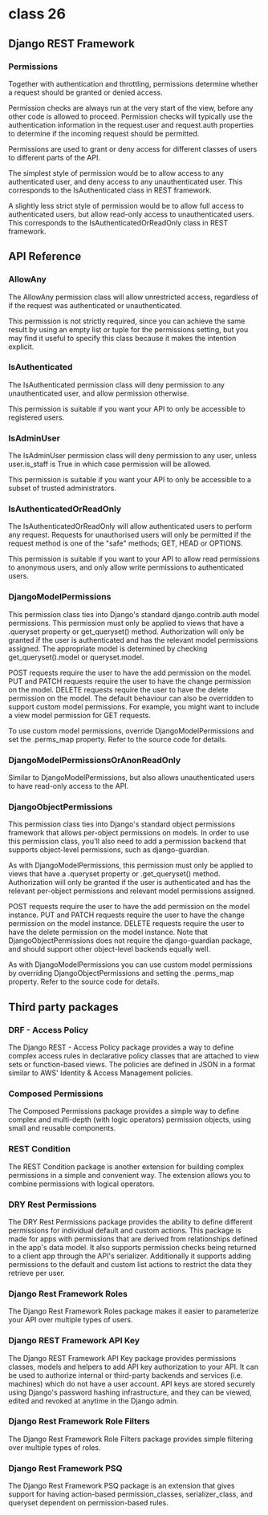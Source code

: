 # class 26

## Django REST Framework

### Permissions

Together with authentication and throttling, permissions determine whether a request should be granted or denied access.

Permission checks are always run at the very start of the view, before any other code is allowed to proceed. Permission checks will typically use the authentication information in the request.user and request.auth properties to determine if the incoming request should be permitted.

Permissions are used to grant or deny access for different classes of users to different parts of the API.

The simplest style of permission would be to allow access to any authenticated user, and deny access to any unauthenticated user. This corresponds to the IsAuthenticated class in REST framework.

A slightly less strict style of permission would be to allow full access to authenticated users, but allow read-only access to unauthenticated users. This corresponds to the IsAuthenticatedOrReadOnly class in REST framework.

## API Reference

### AllowAny

The AllowAny permission class will allow unrestricted access, regardless of if the request was authenticated or unauthenticated.

This permission is not strictly required, since you can achieve the same result by using an empty list or tuple for the permissions setting, but you may find it useful to specify this class because it makes the intention explicit.

### IsAuthenticated

The IsAuthenticated permission class will deny permission to any unauthenticated user, and allow permission otherwise.

This permission is suitable if you want your API to only be accessible to registered users.

### IsAdminUser

The IsAdminUser permission class will deny permission to any user, unless user.is_staff is True in which case permission will be allowed.

This permission is suitable if you want your API to only be accessible to a subset of trusted administrators.

### IsAuthenticatedOrReadOnly

The IsAuthenticatedOrReadOnly will allow authenticated users to perform any request. Requests for unauthorised users will only be permitted if the request method is one of the "safe" methods; GET, HEAD or OPTIONS.

This permission is suitable if you want to your API to allow read permissions to anonymous users, and only allow write permissions to authenticated users.

### DjangoModelPermissions

This permission class ties into Django's standard django.contrib.auth model permissions. This permission must only be applied to views that have a .queryset property or get_queryset() method. Authorization will only be granted if the user is authenticated and has the relevant model permissions assigned. The appropriate model is determined by checking get_queryset().model or queryset.model.

POST requests require the user to have the add permission on the model.
PUT and PATCH requests require the user to have the change permission on the model.
DELETE requests require the user to have the delete permission on the model.
The default behaviour can also be overridden to support custom model permissions. For example, you might want to include a view model permission for GET requests.

To use custom model permissions, override DjangoModelPermissions and set the .perms_map property. Refer to the source code for details.

### DjangoModelPermissionsOrAnonReadOnly

Similar to DjangoModelPermissions, but also allows unauthenticated users to have read-only access to the API.

### DjangoObjectPermissions

This permission class ties into Django's standard object permissions framework that allows per-object permissions on models. In order to use this permission class, you'll also need to add a permission backend that supports object-level permissions, such as django-guardian.

As with DjangoModelPermissions, this permission must only be applied to views that have a .queryset property or .get_queryset() method. Authorization will only be granted if the user is authenticated and has the relevant per-object permissions and relevant model permissions assigned.

POST requests require the user to have the add permission on the model instance.
PUT and PATCH requests require the user to have the change permission on the model instance.
DELETE requests require the user to have the delete permission on the model instance.
Note that DjangoObjectPermissions does not require the django-guardian package, and should support other object-level backends equally well.

As with DjangoModelPermissions you can use custom model permissions by overriding DjangoObjectPermissions and setting the .perms_map property. Refer to the source code for details.

## Third party packages

### DRF - Access Policy

The Django REST - Access Policy package provides a way to define complex access rules in declarative policy classes that are attached to view sets or function-based views. The policies are defined in JSON in a format similar to AWS' Identity & Access Management policies.

### Composed Permissions

The Composed Permissions package provides a simple way to define complex and multi-depth (with logic operators) permission objects, using small and reusable components.

### REST Condition

The REST Condition package is another extension for building complex permissions in a simple and convenient way. The extension allows you to combine permissions with logical operators.

### DRY Rest Permissions

The DRY Rest Permissions package provides the ability to define different permissions for individual default and custom actions. This package is made for apps with permissions that are derived from relationships defined in the app's data model. It also supports permission checks being returned to a client app through the API's serializer. Additionally it supports adding permissions to the default and custom list actions to restrict the data they retrieve per user.

### Django Rest Framework Roles

The Django Rest Framework Roles package makes it easier to parameterize your API over multiple types of users.

### Django REST Framework API Key

The Django REST Framework API Key package provides permissions classes, models and helpers to add API key authorization to your API. It can be used to authorize internal or third-party backends and services (i.e. machines) which do not have a user account. API keys are stored securely using Django's password hashing infrastructure, and they can be viewed, edited and revoked at anytime in the Django admin.

### Django Rest Framework Role Filters

The Django Rest Framework Role Filters package provides simple filtering over multiple types of roles.

### Django Rest Framework PSQ

The Django Rest Framework PSQ package is an extension that gives support for having action-based permission_classes, serializer_class, and queryset dependent on permission-based rules.
